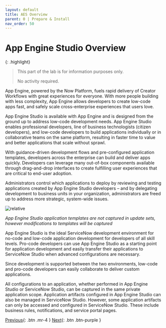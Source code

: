 ```yaml
---
layout: default
title: AES Overview
parent: 0 | Prepare & Install
nav_order: 50
---
```


# App Engine Studio Overview

{: .highlight}
> This part of the lab is for information purposes only. 
>
> No activity required.


App Engine, powered by the Now Platform, fuels rapid delivery of Creator Workflows with great experiences for everyone. With more people building with less complexity, App Engine allows developers to create low-code apps fast, and safely scale cross-enterprise experiences that 
users love.

App Engine Studio is available with App Engine and is designed from the ground up to address low-code development needs. App Engine Studio enables professional developers, line of business technologists (citizen developers), and low-code developers to build applications individually or in collaborative teams on the same platform, resulting in faster time to value and better applications that scale without sprawl.

With guidance-driven development flows and pre-configured application templates, developers across the enterprise can build and deliver apps quickly. Developers can leverage many out-of-box components available through drag-and-drop interfaces to create fulfilling user experiences that are critical to end-user adoption. 

Administrators control which applications to deploy by reviewing and testing applications created by App Engine Studio developers – and by delegating development to business units in your organization, administrators are freed up to address more strategic, system-wide issues.

![relative](../images/lab1_1_image_1.png)

*App Engine Studio application templates are not captured in update sets, however modifications to templates will be captured*

App Engine Studio is the ideal ServiceNow development environment for no-code and low-code application development for developers of all skill levels. Pro-code developers can use App Engine Studio as a starting point for application development and easily transfer their applications to ServiceNow Studio when advanced configurations are necessary. 

Since development is supported between the two environments, low-code and pro-code developers can easily collaborate to deliver custom applications.

All configurations to an application, whether performed in App Engine Studio or ServiceNow Studio, can be captured in the same private application scope. Application artifacts configured in App Engine Studio can also be managed in ServiceNow Studio. However, some application artifacts can only be accessed and configured in ServiceNow Studio. These include business rules, notifications, and service portal pages. 


[Previous][PREVIOUS]{: .btn .mr-4 }
[Next][NEXT]{: .btn .btn-purple }

[PREVIOUS]: ../
[NEXT]: ../60_Personas_and_roles